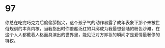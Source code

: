 # 97
你总在吃完巧克力后偷偷舔指尖，这个孩子气的动作暴露了成年表象下那个未被世俗规训的本真内核，当我指出时你羞赧泛红的耳廓成为我最想登陆的粉色沙滩，在这个人人都戴着人格面具演出的世界里，能见证对方卸妆的瞬间才是爱情最奢侈的特权。

